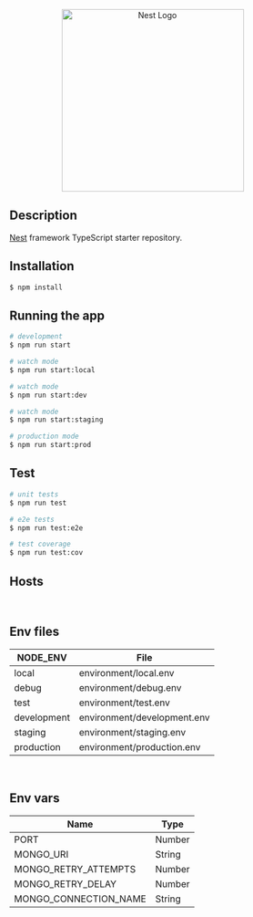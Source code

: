 <p align="center">
  <a href="http://nestjs.com/" target="blank"><img src="https://nestjs.com/img/logo_text.svg" width="320" alt="Nest Logo" /></a>
</p>

## Description

[Nest](https://github.com/nestjs/nest) framework TypeScript starter repository.

## Installation

```bash
$ npm install
```

## Running the app

```bash
# development
$ npm run start

# watch mode
$ npm run start:local

# watch mode
$ npm run start:dev

# watch mode
$ npm run start:staging

# production mode
$ npm run start:prod
```

## Test

```bash
# unit tests
$ npm run test

# e2e tests
$ npm run test:e2e

# test coverage
$ npm run test:cov
```

## Hosts

<br/>

## Env files

| NODE_ENV    | File                        |
| ----------- | --------------------------- |
| local       | environment/local.env       |
| debug       | environment/debug.env       |
| test        | environment/test.env        |
| development | environment/development.env |
| staging     | environment/staging.env     |
| production  | environment/production.env  |

<br/>

## Env vars

| Name                  | Type   |
| --------------------- | ------ |
| PORT                  | Number |
| MONGO_URI             | String |
| MONGO_RETRY_ATTEMPTS  | Number |
| MONGO_RETRY_DELAY     | Number |
| MONGO_CONNECTION_NAME | String |

<br/><br/>
